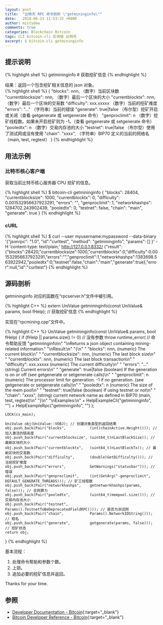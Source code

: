 ```yaml
---
layout: post
title:  "比特币 RPC 命令剖析 \"getmininginfo\""
date:   2018-06-21 11:53:32 +0800
author: mistydew
comments: true
categories: Blockchain Bitcoin
tags: CLI bitcoin-cli 区块链 比特币
excerpt: $ bitcoin-cli getmininginfo
---
```

## 提示说明

{% highlight shell %}
getmininginfo # 获取挖矿信息
{% endhighlight %}

结果：返回一个包含挖矿相关信息的 json 对象。<br>
{% highlight shell %}
{
  "blocks": nnn,             （数字）当前区块数
  "currentblocksize": nnn,   （数字）最后一个区块的大小
  "currentblocktx": nnn,     （数字）最后一个区块的交易数
  "difficulty": xxx.xxxxx    （数字）当前的挖矿难度
  "errors": "..."          （字符串）当前的错误
  "generate": true|false     （布尔型）挖矿开启或关闭（查看 getgenerate 或 setgenerate 命令）
  "genproclimit": n          （数字）挖矿线程数。如果未开启挖矿则为 -1。（查看 getgenerate 或 setgenerate 命令）
  "pooledtx": n              （数字）交易内存池的大小
  "testnet": true|false      （布尔型）使用了测试网或没有使用
  "chain": "xxxx",         （字符串）BIP70 定义的当前的网络名（main, test, regtest）
}
{% endhighlight %}

## 用法示例

### 比特币核心客户端

获取当前比特币核心服务器 CPU 挖矿的信息。

{% highlight shell %}
$ bitcoin-cli getmininginfo
{
  "blocks": 28404,
  "currentblocksize": 1000,
  "currentblocktx": 0,
  "difficulty": 0.001532956637923291,
  "errors": "",
  "genproclimit": 1,
  "networkhashps": 1284702.243902439,
  "pooledtx": 0,
  "testnet": false,
  "chain": "main",
  "generate": true
}
{% endhighlight %}

### cURL

{% highlight shell %}
$ curl --user myusername:mypassword --data-binary '{"jsonrpc": "1.0", "id":"curltest", "method": "getmininginfo", "params": [] }' -H 'content-type: text/plain;' http://127.0.0.1:8332/
{"result":{"blocks":28420,"currentblocksize":1000,"currentblocktx":0,"difficulty":0.001532956637923291,"errors":"","genproclimit":1,"networkhashps":1383698.563922942,"pooledtx":0,"testnet":false,"chain":"main","generate":true},"error":null,"id":"curltest"}
{% endhighlight %}

## 源码剖析
getmininginfo 对应的函数在“rpcserver.h”文件中被引用。

{% highlight C++ %}
extern UniValue getmininginfo(const UniValue& params, bool fHelp); // 获取挖矿信息
{% endhighlight %}

实现在“rpcmining.cpp”文件中。

{% highlight C++ %}
UniValue getmininginfo(const UniValue& params, bool fHelp)
{
    if (fHelp || params.size() != 0) // 没有参数
        throw runtime_error( // 命令帮助反馈
            "getmininginfo\n"
            "\nReturns a json object containing mining-related information."
            "\nResult:\n"
            "{\n"
            "  \"blocks\": nnn,             (numeric) The current block\n"
            "  \"currentblocksize\": nnn,   (numeric) The last block size\n"
            "  \"currentblocktx\": nnn,     (numeric) The last block transaction\n"
            "  \"difficulty\": xxx.xxxxx    (numeric) The current difficulty\n"
            "  \"errors\": \"...\"          (string) Current errors\n"
            "  \"generate\": true|false     (boolean) If the generation is on or off (see getgenerate or setgenerate calls)\n"
            "  \"genproclimit\": n          (numeric) The processor limit for generation. -1 if no generation. (see getgenerate or setgenerate calls)\n"
            "  \"pooledtx\": n              (numeric) The size of the mem pool\n"
            "  \"testnet\": true|false      (boolean) If using testnet or not\n"
            "  \"chain\": \"xxxx\",         (string) current network name as defined in BIP70 (main, test, regtest)\n"
            "}\n"
            "\nExamples:\n"
            + HelpExampleCli("getmininginfo", "")
            + HelpExampleRpc("getmininginfo", "")
        );


    LOCK(cs_main);

    UniValue obj(UniValue::VOBJ); // 创建对象类型的返回结果
    obj.push_back(Pair("blocks",           (int)chainActive.Height())); // 加入激活的链高度
    obj.push_back(Pair("currentblocksize", (uint64_t)nLastBlockSize)); // 最新区块的大小
    obj.push_back(Pair("currentblocktx",   (uint64_t)nLastBlockTx)); // 最新区块的交易数
    obj.push_back(Pair("difficulty",       (double)GetDifficulty())); // 当前挖矿难度
    obj.push_back(Pair("errors",           GetWarnings("statusbar"))); // 错误
    obj.push_back(Pair("genproclimit",     (int)GetArg("-genproclimit", DEFAULT_GENERATE_THREADS))); // 矿工线程数
    obj.push_back(Pair("networkhashps",    getnetworkhashps(params, false))); // 全网算力
    obj.push_back(Pair("pooledtx",         (uint64_t)mempool.size())); // 交易内存池大小
    obj.push_back(Pair("testnet",          Params().TestnetToBeDeprecatedFieldRPC())); // 是否为测试网
    obj.push_back(Pair("chain",            Params().NetworkIDString())); // 链名
    obj.push_back(Pair("generate",         getgenerate(params, false))); // 挖矿状态
    return obj;
}
{% endhighlight %}

基本流程：
1. 处理命令帮助和参数个数。
2. 上锁。
3. 追加必要的挖矿信息并返回。

Thanks for your time.

## 参照

* [Developer Documentation - Bitcoin](https://bitcoin.org/en/developer-documentation){:target="_blank"}
* [Bitcoin Developer Reference - Bitcoin](https://bitcoin.org/en/developer-reference#getmininginfo){:target="_blank"}
